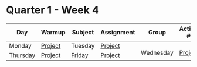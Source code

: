 # Quarter 1 - Week 4

<table style="width: 100%">
  <thead>
    <tr>
      <th>Day</th>
      <th>Warmup</th>
      <th>Subject</th>
      <th>Assignment</th>
      <th>Group</th>
      <th>Activity #1</th>
      <th>Activity #2</th>
      <th>Stretch</th>
      <th>Supplemental #1</th>
      <th>Supplemental #1</th>
      <th>Supplemental #1</th>
    </tr>
  </thead>
  <tbody>
    <tr>
      <td rowspan="3">Monday</td>
      <td rowspan="3"><a href="#">Project</a>
      </td>
    </tr>
        <tr>
      <td rowspan="3">Tuesday</td>
      <td rowspan="3"><a href="#">Project</a>
      </td>
    </tr>
        <tr>
      <td rowspan="3">Wednesday</td>
      <td rowspan="3"><a href="#">Project</a>
      </td>
    </tr>
        <tr>
      <td rowspan="3">Thursday</td>
      <td rowspan="3"><a href="#">Project</a>
      </td>
    </tr>
        <tr>
      <td rowspan="3">Friday</td>
      <td rowspan="3"><a href="#">Project</a>
      </td>
    </tr>

  </tbody>
</table>
